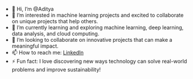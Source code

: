 - 👋 Hi, I’m @Aditya
- 👀 I’m interested in machine learning projects and excited to collaborate on unique projects that help others.
- 🌱  I’m currently learning and exploring machine learning, deep learning, data analysis, and cloud computing.
- 💞️ I’m looking to collaborate on innovative projects that can make a meaningful impact.
- 📫 How to reach me: [LinkedIn](https://www.linkedin.com/in/adityapratapsingh369/)
- ⚡ Fun fact: I love discovering new ways technology can solve real-world problems and improve sustainability!

<!---
Adi030609/Adi030609 is a ✨ special ✨ repository because its `README.md` (this file) appears on your GitHub profile.
You can click the Preview link to take a look at your changes.
[![Aditya's GitHub stats](https://github-readme-stats.vercel.app/api?username=Adi030609)](https://github.com/Adi030609/github-readme-stats)
--->
